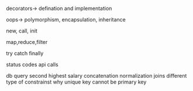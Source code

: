 

decorators-> defination and implementation


oops-> polymorphism, encapsulation, inheritance

new, call, init 

map,reduce,filter

try catch finally

status codes
api calls




db query
second highest salary
concatenation
normalization
joins
different type of constrainst
why unique key cannot be primary key